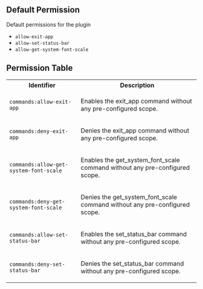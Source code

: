 ## Default Permission

Default permissions for the plugin

- `allow-exit-app`
- `allow-set-status-bar`
- `allow-get-system-font-scale`

## Permission Table

<table>
<tr>
<th>Identifier</th>
<th>Description</th>
</tr>


<tr>
<td>

`commands:allow-exit-app`

</td>
<td>

Enables the exit_app command without any pre-configured scope.

</td>
</tr>

<tr>
<td>

`commands:deny-exit-app`

</td>
<td>

Denies the exit_app command without any pre-configured scope.

</td>
</tr>

<tr>
<td>

`commands:allow-get-system-font-scale`

</td>
<td>

Enables the get_system_font_scale command without any pre-configured scope.

</td>
</tr>

<tr>
<td>

`commands:deny-get-system-font-scale`

</td>
<td>

Denies the get_system_font_scale command without any pre-configured scope.

</td>
</tr>

<tr>
<td>

`commands:allow-set-status-bar`

</td>
<td>

Enables the set_status_bar command without any pre-configured scope.

</td>
</tr>

<tr>
<td>

`commands:deny-set-status-bar`

</td>
<td>

Denies the set_status_bar command without any pre-configured scope.

</td>
</tr>
</table>
